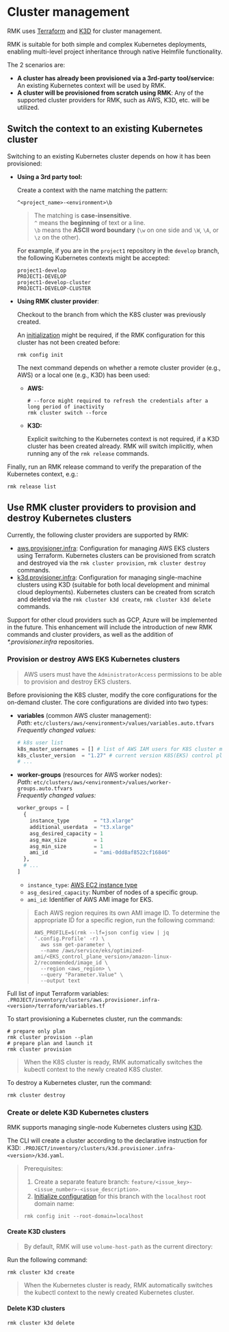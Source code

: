 # Cluster management

RMK uses [Terraform](https://www.terraform.io/) and [K3D](https://k3d.io) for cluster management.

RMK is suitable for both simple and complex Kubernetes deployments, enabling multi-level project inheritance through native Helmfile functionality.

The 2 scenarios are:
- **A cluster has already been provisioned via a 3rd-party tool/service:** An existing Kubernetes context will be used by RMK.
- **A cluster will be provisioned from scratch using RMK**: Any of the supported cluster providers for RMK, such as AWS, K3D, etc. will be utilized.

## Switch the context to an existing Kubernetes cluster

Switching to an existing Kubernetes cluster depends on how it has been provisioned:

* **Using a 3rd party tool:**
  
  Create a context with the name matching the pattern:
  
  ```
  ^<project_name>-<environment>\b
  ```
  
  > The matching is **case-insensitive**. \
  > `^` means the **beginning** of text or a line. \
  > `\b` means the **ASCII word boundary** (`\w` on one side and `\W`, `\A`, or `\z` on the other).
  
  For example, if you are in the `project1` repository in the `develop` branch, the following Kubernetes contexts might be accepted:
  
  ```
  project1-develop
  PROJECT1-DEVELOP
  project1-develop-cluster
  PROJECT1-DEVELOP-CLUSTER
  ```

* **Using RMK cluster provider**:

  Checkout to the branch from which the K8S cluster was previously created. 

  An [initialization](../rmk-configuration-management.md#initialization-of-rmk-configuration) might be required,
  if the RMK configuration for this cluster has not been created before:
  
  ```shell
  rmk config init
  ```
   
  The next command depends on whether a remote cluster provider (e.g., AWS) or a local one (e.g., K3D) has been used:

  * **AWS:**

    ```shell
    # --force might required to refresh the credentials after a long period of inactivity
    rmk cluster switch --force
    ```
  
  * **K3D:**

    Explicit switching to the Kubernetes context is not required, if a K3D cluster has been created already. 
    RMK will switch implicitly, when running any of the `rmk release` commands.
  
Finally, run an RMK release command to verify the preparation of the Kubernetes context, e.g.:

```shell
rmk release list
```

## Use RMK cluster providers to provision and destroy Kubernetes clusters

Currently, the following cluster providers are supported by RMK:
- [aws.provisioner.infra](https://github.com/edenlabllc/aws.provisioner.infra): Configuration for managing AWS EKS
  clusters using Terraform. Kubernetes clusters can be provisioned from scratch and destroyed 
  via the `rmk cluster provision`, `rmk cluster destroy` commands.
- [k3d.provisioner.infra](https://github.com/edenlabllc/k3d.provisioner.infra): Configuration for managing
  single-machine clusters using K3D (suitable for both local development and minimal cloud deployments). 
  Kubernetes clusters can be created from scratch and deleted via the `rmk cluster k3d create`, `rmk cluster k3d delete` commands.

Support for other cloud providers such as GCP, Azure will be implemented in the future.
This enhancement will include the introduction of new RMK commands and cluster providers, as well as the addition of _*.provisioner.infra_ repositories.

### Provision or destroy AWS EKS Kubernetes clusters

> AWS users must have the `AdministratorAccess` permissions to be able to provision and destroy EKS clusters.

Before provisioning the K8S cluster, modify the core configurations for the on-demand cluster. 
The core configurations are divided into two types:

- **variables** (common AWS cluster management): \
  _Path:_ `etc/clusters/aws/<environment>/values/variables.auto.tfvars` \
  _Frequently changed values:_
  ```terraform
  # k8s user list
  k8s_master_usernames = [] # list of AWS IAM users for K8S cluster management
  k8s_cluster_version  = "1.27" # current version K8S(EKS) control plane
  # ...
  ```

- **worker-groups** (resources for AWS worker nodes): \
  _Path:_ `etc/clusters/aws/<environment>/values/worker-groups.auto.tfvars` \
  _Frequently changed values:_
  ```terraform
  worker_groups = [
    {
      instance_type        = "t3.xlarge"
      additional_userdata  = "t3.xlarge"
      asg_desired_capacity = 1
      asg_max_size         = 1
      asg_min_size         = 1
      ami_id               = "ami-0dd8af8522cf16846"
    },
    # ...
  ]
  ```

    - `instance_type`: [AWS EC2 instance type](https://aws.amazon.com/ec2/instance-types)
    - `asg_desired_capacity`: Number of nodes of a specific group.
    - `ami_id`: Identifier of AWS AMI image for EKS.

  > Each AWS region requires its own AMI image ID. To determine the appropriate ID for a specific region, run the following command:
  > ```shell
  > AWS_PROFILE=$(rmk --lf=json config view | jq '.config.Profile' -r) \
  >   aws ssm get-parameter \
  >   --name /aws/service/eks/optimized-ami/<EKS_control_plane_version>/amazon-linux-2/recommended/image_id \
  >   --region <aws_region> \
  >   --query "Parameter.Value" \
  >   --output text
  > ```

Full list of input Terraform variables: `.PROJECT/inventory/clusters/aws.provisioner.infra-<version>/terraform/variables.tf`

To start provisioning a Kubernetes cluster, run the commands:

```shell
# prepare only plan
rmk cluster provision --plan
# prepare plan and launch it
rmk cluster provision
```

> When the K8S cluster is ready, RMK automatically switches the kubectl context to the newly created K8S cluster.

To destroy a Kubernetes cluster, run the command:

```shell
rmk cluster destroy
```

### Create or delete K3D Kubernetes clusters

RMK supports managing single-node Kubernetes clusters using [K3D](https://k3d.io).

The CLI will create a cluster according to the declarative instruction for K3D: 
`.PROJECT/inventory/clusters/k3d.provisioner.infra-<version>/k3d.yaml`.

> Prerequisites:
> 1. Create a separate feature branch: `feature/<issue_key>-<issue_number>-<issue_description>`.
> 2. [Initialize configuration](../rmk-configuration-management.md#initialization-of-rmk-configuration) for this branch with the `localhost` root domain name:
> ```shell
> rmk config init --root-domain=localhost
> ```

#### Create K3D clusters

> By default, RMK will use `volume-host-path` as the current directory:

Run the following command:

```shell
rmk cluster k3d create
```

> When the Kubernetes cluster is ready, RMK automatically switches the kubectl context to the newly created Kubernetes cluster.

#### Delete K3D clusters

```shell
rmk cluster k3d delete
```
